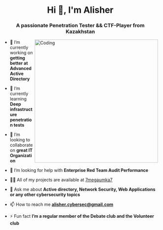 <h1 align="center">Hi 👋, I'm Alisher</h1>
<h3 align="center">A passionate Penetration Tester && CTF-Player from Kazakhstan</h3>
<img align="right" alt="Coding" width="400" src="https://media.tenor.com/dj8W2Le2mzcAAAAC/nanachi-writing.gif">

- 🔭 I’m currently working on **getting better at Advanced Active Directory**

- 🌱 I’m currently learning **Deep infrastructure penetration tests** 

- 👯 I’m looking to collaborate on **great IT Organization**

- 🤝 I’m looking for help with **Enterprise Red Team Audit Performance**

- 👨‍💻 All of my projects are available at [7megaumka7](https://github.com/7megaumka7)

- 💬 Ask me about **Active directory, Network Security, Web Applications or any other cybersecurity topics**

- 📫 How to reach me **[alisher.cybersec@gmail.com](mailto:alisher.cybersec@gmailcom)**

- ⚡ Fun fact **I’m a regular member of the Debate club and the Volunteer club**
